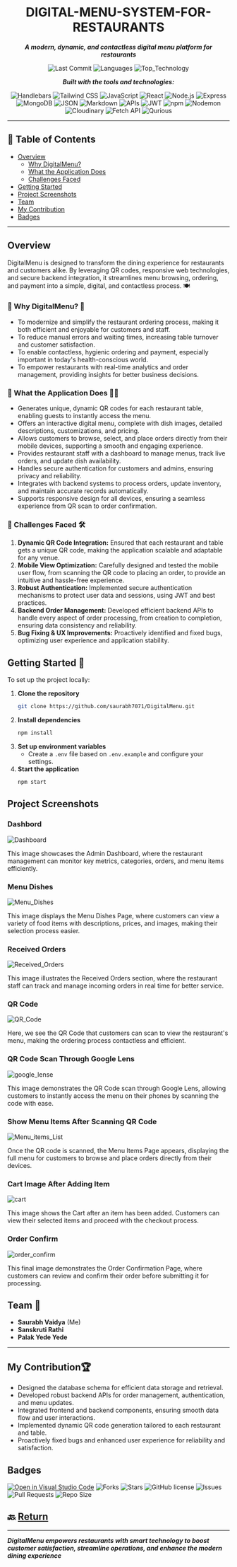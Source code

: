 <div align="center">

# DIGITAL-MENU-SYSTEM-FOR-RESTAURANTS 

**_A modern, dynamic, and contactless digital menu platform for restaurants_**

<!-- Badges -->
![Last Commit](https://img.shields.io/github/last-commit/saurabh7071/DigitalMenu?style=for-the-badge)
![Languages](https://img.shields.io/github/languages/count/saurabh7071/DigitalMenu?style=for-the-badge)
![Top_Technology](https://img.shields.io/badge/JavaScript-%23F7DF1E?logo=javascript&logoColor=black&style=for-the-badge)


**_Built with the tools and technologies:_**
<!-- Technology Badges -->
![Handlebars](https://img.shields.io/badge/Handlebars.js-f0772b?style=flat-square&logo=handlebarsdotjs&logoColor=white)
![Tailwind CSS](https://img.shields.io/badge/Tailwind_CSS-06B6D4?style=flat-square&logo=tailwindcss&logoColor=white)
![JavaScript](https://img.shields.io/badge/JavaScript-F7DF1E?style=flat-square&logo=javascript&logoColor=black)
![React](https://img.shields.io/badge/React-61DAFB?style=flat-square&logo=react&logoColor=black)
![Node.js](https://img.shields.io/badge/Node.js-339933?style=flat-square&logo=nodedotjs&logoColor=white)
![Express](https://img.shields.io/badge/Express-000000?style=flat-square&logo=express&logoColor=white)
![MongoDB](https://img.shields.io/badge/MongoDB-4EA94B?style=flat-square&logo=mongodb&logoColor=white)
![JSON](https://img.shields.io/badge/JSON-000000?style=flat-square&logo=json&logoColor=white)
![Markdown](https://img.shields.io/badge/Markdown-000000?style=flat-square&logo=markdown&logoColor=white)
![APIs](https://img.shields.io/badge/APIs-FF6F00?style=flat-square&logo=api&logoColor=white)
![JWT](https://img.shields.io/badge/JWT-000000?style=flat-square&logo=jsonwebtokens&logoColor=white)
![npm](https://img.shields.io/badge/npm-CB3837?style=flat-square&logo=npm&logoColor=white)
![Nodemon](https://img.shields.io/badge/Nodemon-76D04B?style=flat-square&logo=nodemon&logoColor=white)
![Cloudinary](https://img.shields.io/badge/Cloudinary-3448C5?style=flat-square&logo=cloudinary&logoColor=white)
![Fetch API](https://img.shields.io/badge/Fetch_API-FFCA28?style=flat-square&logo=javascript&logoColor=black)
![Qurious](https://img.shields.io/badge/Qurious-005792?style=flat-square&logoColor=white)

</div>

---
<div align="left">

## 📑 Table of Contents

- [Overview](#overview)
   - [Why DigitalMenu?](#-why-digitalmenu-)
   - [What the Application Does](#-what-the-application-does-)
   - [Challenges Faced](#challenges-faced-)
- [Getting Started](#getting-started-)
- [Project Screenshots](#project-screenshots)
- [Team](#team-)
- [My Contribution](#my-contribution)
- [Badges](#badges)

</div>

---

<div align="left">

## Overview 

DigitalMenu is designed to transform the dining experience for restaurants and customers alike. By leveraging QR codes, responsive web technologies, and secure backend integration, it streamlines menu browsing, ordering, and payment into a simple, digital, and contactless process. 🍽️

### 🔶 Why DigitalMenu? 🤔

- To modernize and simplify the restaurant ordering process, making it both efficient and enjoyable for customers and staff.
- To reduce manual errors and waiting times, increasing table turnover and customer satisfaction.
- To enable contactless, hygienic ordering and payment, especially important in today's health-conscious world.
- To empower restaurants with real-time analytics and order management, providing insights for better business decisions.

### 🔶 What the Application Does 🍔📲

- Generates unique, dynamic QR codes for each restaurant table, enabling guests to instantly access the menu.
- Offers an interactive digital menu, complete with dish images, detailed descriptions, customizations, and pricing.
- Allows customers to browse, select, and place orders directly from their mobile devices, supporting a smooth and engaging experience.
- Provides restaurant staff with a dashboard to manage menus, track live orders, and update dish availability.
- Handles secure authentication for customers and admins, ensuring privacy and reliability.
- Integrates with backend systems to process orders, update inventory, and maintain accurate records automatically.
- Supports responsive design for all devices, ensuring a seamless experience from QR scan to order confirmation.

### 🔶 Challenges Faced 🛠️

1. **Dynamic QR Code Integration:** Ensured that each restaurant and table gets a unique QR code, making the application scalable and adaptable for any venue.
2. **Mobile View Optimization:** Carefully designed and tested the mobile user flow, from scanning the QR code to placing an order, to provide an intuitive and hassle-free experience.
3. **Robust Authentication:** Implemented secure authentication mechanisms to protect user data and sessions, using JWT and best practices.
4. **Backend Order Management:** Developed efficient backend APIs to handle every aspect of order processing, from creation to completion, ensuring data consistency and reliability.
5. **Bug Fixing & UX Improvements:** Proactively identified and fixed bugs, optimizing user experience and application stability.

## Getting Started 🚀

To set up the project locally:

1. **Clone the repository**
    ```bash
    git clone https://github.com/saurabh7071/DigitalMenu.git
    ```
2. **Install dependencies**
    ```bash
    npm install
    ```
3. **Set up environment variables**
    - Create a `.env` file based on `.env.example` and configure your settings.
4. **Start the application**
    ```bash
    npm start
    ```
</div>

## Project Screenshots
### Dashbord
![Dashboard](client/dashbord.png)

This image showcases the Admin Dashboard, where the restaurant management can monitor key metrics, categories, orders, and menu items efficiently.
### Menu Dishes
![Menu_Dishes](client/menu.png)

This image displays the Menu Dishes Page, where customers can view a variety of food items with descriptions, prices, and images, making their selection process easier.
### Received Orders
![Received_Orders](client/orders.png)

This image illustrates the Received Orders section, where the restaurant staff can track and manage incoming orders in real time for better service.
### QR Code 
![QR_Code](client/qr.png)

Here, we see the QR Code that customers can scan to view the restaurant's menu, making the ordering process contactless and efficient.
### QR Code Scan Through Google Lens
![google_lense](client/qr-scan.jpg)

This image demonstrates the QR Code scan through Google Lens, allowing customers to instantly access the menu on their phones by scanning the code with ease.
### Show Menu Items After Scanning QR Code 
![Menu_items_List](client/items.jpg)

Once the QR code is scanned, the Menu Items Page appears, displaying the full menu for customers to browse and place orders directly from their devices.
### Cart Image After Adding Item 
![cart](client/cart.jpg)

This image shows the Cart after an item has been added. Customers can view their selected items and proceed with the checkout process.
### Order Confirm 
![order_confirm](client/order_confirm.jpg)

This final image demonstrates the Order Confirmation Page, where customers can review and confirm their order before submitting it for processing.

## Team 👥

- **Saurabh Vaidya** (Me)
- **Sanskruti Rathi**
- **Palak Yede Yede**

---

## My Contribution🏆

- Designed the database schema for efficient data storage and retrieval.
- Developed robust backend APIs for order management, authentication, and menu updates.
- Integrated frontend and backend components, ensuring smooth data flow and user interactions.
- Implemented dynamic QR code generation tailored to each restaurant and table.
- Proactively fixed bugs and enhanced user experience for reliability and satisfaction.

## Badges
[![Open in Visual Studio Code](https://img.shields.io/badge/Open%20in-VSCode-007ACC?style=flat-square&logo=visualstudiocode&logoColor=white)](https://open.vscode.dev/saurabh7071/Blockchain-Based-Fund-Management-System-For-Indian-Temples)
![Forks](https://img.shields.io/github/forks/saurabh7071/Blockchain-Based-Fund-Management-System-For-Indian-Temples?style=flat-square)
![Stars](https://img.shields.io/github/stars/saurabh7071/Blockchain-Based-Fund-Management-System-For-Indian-Temples?style=flat-square)
![GitHub license](https://img.shields.io/github/license/saurabh7071/Blockchain-Based-Fund-Management-System-For-Indian-Temples?style=flat-square)
![Issues](https://img.shields.io/github/issues/saurabh7071/Blockchain-Based-Fund-Management-System-For-Indian-Temples?style=flat-square)
![Pull Requests](https://img.shields.io/github/issues-pr/saurabh7071/Blockchain-Based-Fund-Management-System-For-Indian-Temples?style=flat-square)
![Repo Size](https://img.shields.io/github/repo-size/saurabh7071/Blockchain-Based-Fund-Management-System-For-Indian-Temples?style=flat-square)

## 🔙 [Return](#table-of-contents)

---

**_DigitalMenu empowers restaurants with smart technology to boost customer satisfaction, streamline operations, and enhance the modern dining experience_**

